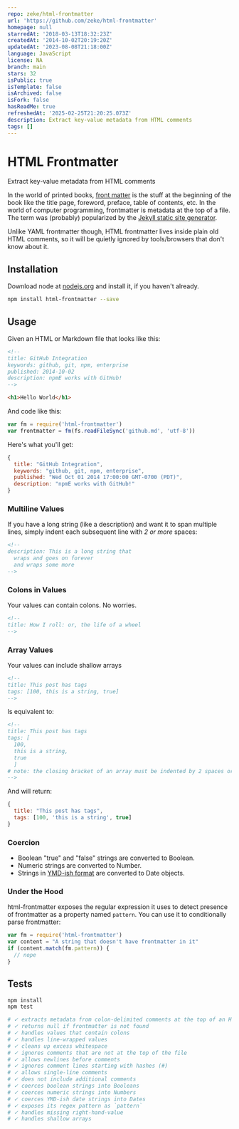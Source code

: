```yaml
---
repo: zeke/html-frontmatter
url: 'https://github.com/zeke/html-frontmatter'
homepage: null
starredAt: '2018-03-13T18:32:23Z'
createdAt: '2014-10-02T20:19:20Z'
updatedAt: '2023-08-08T21:18:00Z'
language: JavaScript
license: NA
branch: main
stars: 32
isPublic: true
isTemplate: false
isArchived: false
isFork: false
hasReadMe: true
refreshedAt: '2025-02-25T21:20:25.073Z'
description: Extract key-value metadata from HTML comments
tags: []
---
```


# HTML Frontmatter

Extract key-value metadata from HTML comments

In the world of printed books, [front
matter](http://en.wikipedia.org/wiki/Book_design#Front_matter) is the stuff
at the beginning of the book like the title page, foreword, preface, table
of contents, etc. In the world of computer programming, frontmatter is metadata at the top
of a file. The term was (probably) popularized by the [Jekyll static site
generator](http://jekyllrb.com/docs/frontmatter/).

Unlike YAML frontmatter though, HTML frontmatter lives inside plain old HTML comments, so it will be
quietly ignored by tools/browsers that don't know about it.

## Installation

Download node at [nodejs.org](http://nodejs.org) and install it, if you haven't already.

```sh
npm install html-frontmatter --save
```

## Usage

Given an HTML or Markdown file that looks like this:

```html
<!--
title: GitHub Integration
keywords: github, git, npm, enterprise
published: 2014-10-02
description: npmE works with GitHub!
-->

<h1>Hello World</h1>
```

And code like this:

```js
var fm = require('html-frontmatter')
var frontmatter = fm(fs.readFileSync('github.md', 'utf-8'))
```

Here's what you'll get:

```js
{
  title: "GitHub Integration",
  keywords: "github, git, npm, enterprise",
  published: "Wed Oct 01 2014 17:00:00 GMT-0700 (PDT)",
  description: "npmE works with GitHub!"
}
```

### Multiline Values

If you have a long string (like a description) and want it to span multiple
lines, simply indent each subsequent line with *2 or more* spaces:

```html
<!--
description: This is a long string that
  wraps and goes on forever
  and wraps some more
-->
```

### Colons in Values

Your values can contain colons. No worries.

```html
<!--
title: How I roll: or, the life of a wheel
-->
```

### Array Values

Your values can include shallow arrays

```html
<!--
title: This post has tags
tags: [100, this is a string, true]
-->
```

Is equivalent to:

```html
<!--
title: This post has tags
tags: [
  100,
  this is a string,
  true
  ]
# note: the closing bracket of an array must be indented by 2 spaces or more
-->
```

And will return:

```js
{
  title: "This post has tags",
  tags: [100, 'this is a string', true]
}
```

### Coercion

- Boolean "true" and "false" strings are converted to Boolean.
- Numeric strings are converted to Number.
- Strings in [YMD-ish format](https://github.com/borgar/dateutil#dateutilparse-string-)
are converted to Date objects.

### Under the Hood

html-frontmatter exposes the regular expression it uses to detect presence
of frontmatter as a property named `pattern`. You can use it to
conditionally parse frontmatter:

```js
var fm = require('html-frontmatter')
var content = "A string that doesn't have frontmatter in it"
if (content.match(fm.pattern)) {
  // nope
}
```


## Tests

```sh
npm install
npm test

# ✓ extracts metadata from colon-delimited comments at the top of an HTML string
# ✓ returns null if frontmatter is not found
# ✓ handles values that contain colons
# ✓ handles line-wrapped values
# ✓ cleans up excess whitespace
# ✓ ignores comments that are not at the top of the file
# ✓ allows newlines before comments
# ✓ ignores comment lines starting with hashes (#)
# ✓ allows single-line comments
# ✓ does not include additional comments
# ✓ coerces boolean strings into Booleans
# ✓ coerces numeric strings into Numbers
# ✓ coerces YMD-ish date strings into Dates
# ✓ exposes its regex pattern as `pattern`
# ✓ handles missing right-hand-value
# ✓ handles shallow arrays
```

